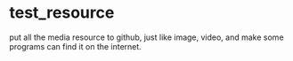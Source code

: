 # test_resource
put all the media resource to github, just like image, video, and make some programs can find it on the internet.
